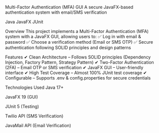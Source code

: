 Multi-Factor Authentication (MFA) GUI
A secure JavaFX-based authentication system with email/SMS verification

Java
JavaFX
JUnit

Overview
This project implements a Multi-Factor Authentication (MFA) system with a JavaFX GUI, allowing users to:
✅ Log in with email & password
✅ Choose a verification method (Email or SMS OTP)
✅ Secure authentication following SOLID principles and design patterns

Features
✔ Clean Architecture – Follows SOLID principles (Dependency Injection, Factory Pattern, Strategy Pattern)
✔ Two-Factor Authentication (2FA) – Email OTP or SMS verification
✔ JavaFX GUI – User-friendly interface
✔ High Test Coverage – Almost 100% JUnit test coverage
✔ Configurable – Supports .env & config.properties for secure credentials

Technologies Used
Java 17+

JavaFX 19 (GUI)

JUnit 5 (Testing)

Twilio API (SMS Verification)

JavaMail API (Email Verification)
